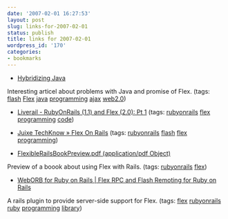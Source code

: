 ```yaml
---
date: '2007-02-01 16:27:53'
layout: post
slug: links-for-2007-02-01
status: publish
title: links for 2007-02-01
wordpress_id: '170'
categories:
- bookmarks
---
```




  * [Hybridizing Java](http://www.artima.com/weblogs/viewpost.jsp?thread=193593)




Interesting articel about problems with Java and promise of Flex. (tags: [flash](http://del.icio.us/eob/flash) [Flex](http://del.icio.us/eob/Flex) [java](http://del.icio.us/eob/java) [programming](http://del.icio.us/eob/programming) [ajax](http://del.icio.us/eob/ajax) [web2.0](http://del.icio.us/eob/web2.0))





  * [Liverail - RubyOnRails (1.1) and Flex (2.0): Pt 1](http://www.liverail.net/articles/2006/04/16/rubyonrails-1-1-and-flex-2-0-pt-1) (tags: [rubyonrails](http://del.icio.us/eob/rubyonrails) [flex](http://del.icio.us/eob/flex) [programming](http://del.icio.us/eob/programming) [code](http://del.icio.us/eob/code))





  * [Juixe TechKnow » Flex On Rails](http://www.juixe.com/techknow/index.php/2006/08/07/flex-on-rails/) (tags: [rubyonrails](http://del.icio.us/eob/rubyonrails) [flash](http://del.icio.us/eob/flash) [flex](http://del.icio.us/eob/flex) [programming](http://del.icio.us/eob/programming))





  * [FlexibleRailsBookPreview.pdf (application/pdf Object)](http://www.flexiblerails.com/files/FlexibleRailsBookPreview.pdf)




Preview of a boook about using Flex with Rails. (tags: [rubyonrails](http://del.icio.us/eob/rubyonrails) [flex](http://del.icio.us/eob/flex))





  * [WebORB for Ruby on Rails | Flex RPC and Flash Remoting for Ruby on Rails](http://www.themidnightcoders.com/weborb/rubyonrails/index.htm)




A rails plugin to provide server-side support for Flex. (tags: [flex](http://del.icio.us/eob/flex) [rubyonrails](http://del.icio.us/eob/rubyonrails) [ruby](http://del.icio.us/eob/ruby) [programming](http://del.icio.us/eob/programming) [library](http://del.icio.us/eob/library))







